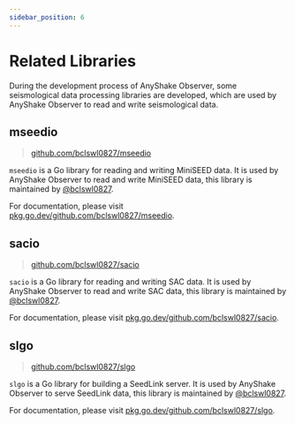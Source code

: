 ```yaml
---
sidebar_position: 6
---
```


# Related Libraries

During the development process of AnyShake Observer, some seismological data processing libraries are developed, which are used by AnyShake Observer to read and write seismological data.

## mseedio

 > [github.com/bclswl0827/mseedio](https://github.com/bclswl0827/mseedio)

`mseedio` is a Go library for reading and writing MiniSEED data. It is used by AnyShake Observer to read and write MiniSEED data, this library is maintained by [@bclswl0827](https://github.com/bclswl0827).

For documentation, please visit [pkg.go.dev/github.com/bclswl0827/mseedio](https://pkg.go.dev/github.com/bclswl0827/mseedio).

## sacio

 > [github.com/bclswl0827/sacio](https://github.com/bclswl0827/sacio)

`sacio` is a Go library for reading and writing SAC data. It is used by AnyShake Observer to read and write SAC data, this library is maintained by [@bclswl0827](https://github.com/bclswl0827).

For documentation, please visit [pkg.go.dev/github.com/bclswl0827/sacio](https://pkg.go.dev/github.com/bclswl0827/sacio).

## slgo

 > [github.com/bclswl0827/slgo](https://github.com/bclswl0827/slgo)

`slgo` is a Go library for building a SeedLink server. It is used by AnyShake Observer to serve SeedLink data, this library is maintained by [@bclswl0827](https://github.com/bclswl0827).

For documentation, please visit [pkg.go.dev/github.com/bclswl0827/slgo](https://pkg.go.dev/github.com/bclswl0827/slgo).

